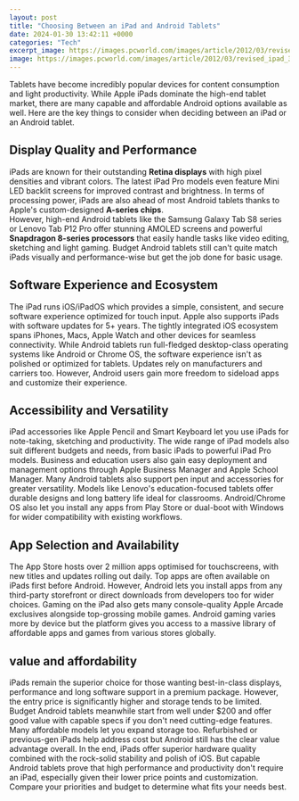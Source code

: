 ```yaml
---
layout: post
title: "Choosing Between an iPad and Android Tablets"
date: 2024-01-30 13:42:11 +0000
categories: "Tech"
excerpt_image: https://images.pcworld.com/images/article/2012/03/revised_ipad_3_chart-11332635.png
image: https://images.pcworld.com/images/article/2012/03/revised_ipad_3_chart-11332635.png
---
```


Tablets have become incredibly popular devices for content consumption and light productivity. While Apple iPads dominate the high-end tablet market, there are many capable and affordable Android options available as well. Here are the key things to consider when deciding between an iPad or an Android tablet.
## Display Quality and Performance 
iPads are known for their outstanding **Retina displays** with high pixel densities and vibrant colors. The latest iPad Pro models even feature Mini LED backlit screens for improved contrast and brightness. In terms of processing power, iPads are also ahead of most Android tablets thanks to Apple's custom-designed **A-series chips**.  
However, high-end Android tablets like the Samsung Galaxy Tab S8 series or Lenovo Tab P12 Pro offer stunning AMOLED screens and powerful **Snapdragon 8-series processors** that easily handle tasks like video editing, sketching and light gaming. Budget Android tablets still can't quite match iPads visually and performance-wise but get the job done for basic usage.
## Software Experience and Ecosystem 
The iPad runs iOS/iPadOS which provides a simple, consistent, and secure software experience optimized for touch input. Apple also supports iPads with software updates for 5+ years. The tightly integrated iOS ecosystem spans iPhones, Macs, Apple Watch and other devices for seamless connectivity.
While Android tablets run full-fledged desktop-class operating systems like Android or Chrome OS, the software experience isn't as polished or optimized for tablets. Updates rely on manufacturers and carriers too. However, Android users gain more freedom to sideload apps and customize their experience.
## Accessibility and Versatility 
iPad accessories like Apple Pencil and Smart Keyboard let you use iPads for note-taking, sketching and productivity. The wide range of iPad models also suit different budgets and needs, from basic iPads to powerful iPad Pro models. Business and education users also gain easy deployment and management options through Apple Business Manager and Apple School Manager.
Many Android tablets also support pen input and accessories for greater versatility. Models like Lenovo's education-focused tablets offer durable designs and long battery life ideal for classrooms. Android/Chrome OS also let you install any apps from Play Store or dual-boot with Windows for wider compatibility with existing workflows.
## App Selection and Availability
The App Store hosts over 2 million apps optimised for touchscreens, with new titles and updates rolling out daily. Top apps are often available on iPads first before Android. However, Android lets you install apps from any third-party storefront or direct downloads from developers too for wider choices. 
Gaming on the iPad also gets many console-quality Apple Arcade exclusives alongside top-grossing mobile games. Android gaming varies more by device but the platform gives you access to a massive library of affordable apps and games from various stores globally.
## value and affordability
iPads remain the superior choice for those wanting best-in-class displays, performance and long software support in a premium package. However, the entry price is significantly higher and storage tends to be limited. 
Budget Android tablets meanwhile start from well under $200 and offer good value with capable specs if you don't need cutting-edge features. Many affordable models let you expand storage too. Refurbished or previous-gen iPads help address cost but Android still has the clear value advantage overall.
In the end, iPads offer superior hardware quality combined with the rock-solid stability and polish of iOS. But capable Android tablets prove that high performance and productivity don't require an iPad, especially given their lower price points and customization. Compare your priorities and budget to determine what fits your needs best.